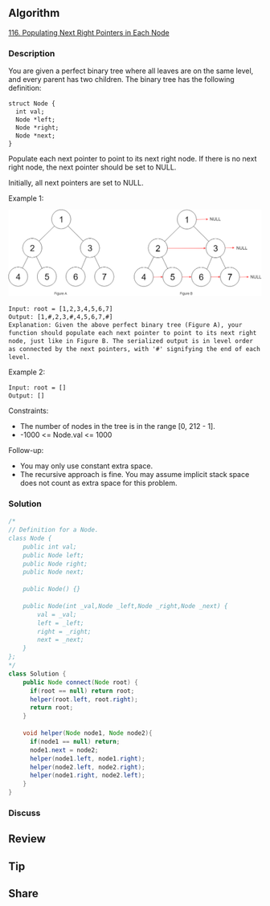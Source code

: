 ## Algorithm

[116. Populating Next Right Pointers in Each Node](https://leetcode.com/problems/populating-next-right-pointers-in-each-node/)

### Description

You are given a perfect binary tree where all leaves are on the same level, and every parent has two children. The binary tree has the following definition:

```
struct Node {
  int val;
  Node *left;
  Node *right;
  Node *next;
}
```

Populate each next pointer to point to its next right node. If there is no next right node, the next pointer should be set to NULL.

Initially, all next pointers are set to NULL.


Example 1:

![](assets/20220216-584cd790.png)

```
Input: root = [1,2,3,4,5,6,7]
Output: [1,#,2,3,#,4,5,6,7,#]
Explanation: Given the above perfect binary tree (Figure A), your function should populate each next pointer to point to its next right node, just like in Figure B. The serialized output is in level order as connected by the next pointers, with '#' signifying the end of each level.
```

Example 2:

```
Input: root = []
Output: []
```

Constraints:

- The number of nodes in the tree is in the range [0, 212 - 1].
- -1000 <= Node.val <= 1000


Follow-up:

- You may only use constant extra space.
- The recursive approach is fine. You may assume implicit stack space does not count as extra space for this problem.

### Solution

```java
/*
// Definition for a Node.
class Node {
    public int val;
    public Node left;
    public Node right;
    public Node next;

    public Node() {}

    public Node(int _val,Node _left,Node _right,Node _next) {
        val = _val;
        left = _left;
        right = _right;
        next = _next;
    }
};
*/
class Solution {
    public Node connect(Node root) {
      if(root == null) return root;    
      helper(root.left, root.right);
      return root;
    }

    void helper(Node node1, Node node2){
      if(node1 == null) return;    
      node1.next = node2;
      helper(node1.left, node1.right);
      helper(node2.left, node2.right);
      helper(node1.right, node2.left);
    }
}
```

### Discuss

## Review


## Tip


## Share
